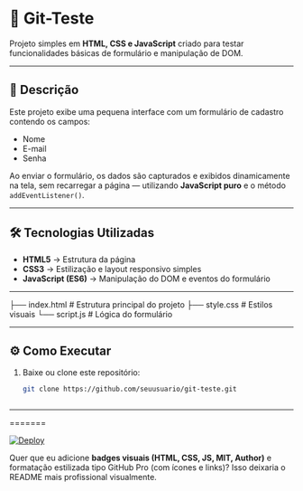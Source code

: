 # 🧩 Git-Teste

Projeto simples em **HTML, CSS e JavaScript** criado para testar funcionalidades básicas de formulário e manipulação de DOM.

---

## 🚀 Descrição

Este projeto exibe uma pequena interface com um formulário de cadastro contendo os campos:
- Nome  
- E-mail  
- Senha  

Ao enviar o formulário, os dados são capturados e exibidos dinamicamente na tela, sem recarregar a página — utilizando **JavaScript puro** e o método `addEventListener()`.

---

## 🛠️ Tecnologias Utilizadas

- **HTML5** → Estrutura da página  
- **CSS3** → Estilização e layout responsivo simples  
- **JavaScript (ES6)** → Manipulação do DOM e eventos do formulário  

---


├── index.html # Estrutura principal do projeto
├── style.css # Estilos visuais
└── script.js # Lógica do formulário

---

## ⚙️ Como Executar

1. Baixe ou clone este repositório:
   ```bash
   git clone https://github.com/seuusuario/git-teste.git



-----
=======

[![Deploy](https://img.shields.io/badge/Ver%20Projeto-Ondeline-blue)](https://jhoncavalli.github.io/Git-teste/)



Quer que eu adicione **badges visuais (HTML, CSS, JS, MIT, Author)** e formatação estilizada tipo GitHub Pro (com ícones e links)? Isso deixaria o README mais profissional visualmente.
